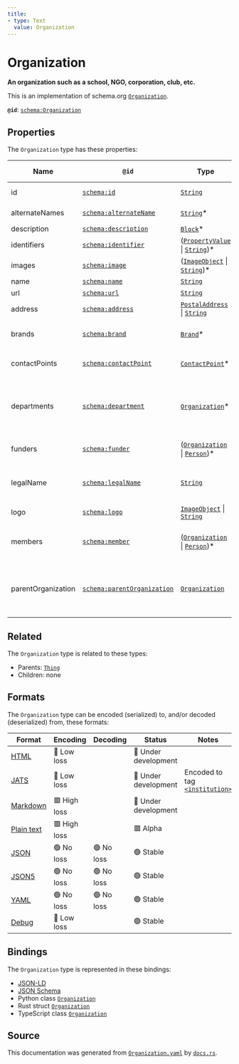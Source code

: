 ```yaml
---
title:
- type: Text
  value: Organization
---
```


# Organization

**An organization such as a school, NGO, corporation, club, etc.**

This is an implementation of schema.org [`Organization`](https://schema.org/Organization).


**`@id`**: [`schema:Organization`](https://schema.org/Organization)

## Properties

The `Organization` type has these properties:

| Name               | `@id`                                                                | Type                                                                                                                                                       | Description                                                                                                    | Inherited from                                                                  |
| ------------------ | -------------------------------------------------------------------- | ---------------------------------------------------------------------------------------------------------------------------------------------------------- | -------------------------------------------------------------------------------------------------------------- | ------------------------------------------------------------------------------- |
| id                 | [`schema:id`](https://schema.org/id)                                 | [`String`](https://stencila.dev/docs/reference/schema/data/string)                                                                                         | The identifier for this item                                                                                   | [`Entity`](https://stencila.dev/docs/reference/schema/other/entity)             |
| alternateNames     | [`schema:alternateName`](https://schema.org/alternateName)           | [`String`](https://stencila.dev/docs/reference/schema/data/string)*                                                                                        | Alternate names (aliases) for the item.                                                                        | [`Thing`](https://stencila.dev/docs/reference/schema/other/thing)               |
| description        | [`schema:description`](https://schema.org/description)               | [`Block`](https://stencila.dev/docs/reference/schema/prose/block)*                                                                                         | A description of the item.                                                                                     | [`Thing`](https://stencila.dev/docs/reference/schema/other/thing)               |
| identifiers        | [`schema:identifier`](https://schema.org/identifier)                 | ([`PropertyValue`](https://stencila.dev/docs/reference/schema/other/property-value) \| [`String`](https://stencila.dev/docs/reference/schema/data/string))* | Any kind of identifier for any kind of Thing.                                                                  | [`Thing`](https://stencila.dev/docs/reference/schema/other/thing)               |
| images             | [`schema:image`](https://schema.org/image)                           | ([`ImageObject`](https://stencila.dev/docs/reference/schema/works/image-object) \| [`String`](https://stencila.dev/docs/reference/schema/data/string))*    | Images of the item.                                                                                            | [`Thing`](https://stencila.dev/docs/reference/schema/other/thing)               |
| name               | [`schema:name`](https://schema.org/name)                             | [`String`](https://stencila.dev/docs/reference/schema/data/string)                                                                                         | The name of the item.                                                                                          | [`Thing`](https://stencila.dev/docs/reference/schema/other/thing)               |
| url                | [`schema:url`](https://schema.org/url)                               | [`String`](https://stencila.dev/docs/reference/schema/data/string)                                                                                         | The URL of the item.                                                                                           | [`Thing`](https://stencila.dev/docs/reference/schema/other/thing)               |
| address            | [`schema:address`](https://schema.org/address)                       | [`PostalAddress`](https://stencila.dev/docs/reference/schema/other/postal-address) \| [`String`](https://stencila.dev/docs/reference/schema/data/string)   | Postal address for the organization.                                                                           | [`Organization`](https://stencila.dev/docs/reference/schema/other/organization) |
| brands             | [`schema:brand`](https://schema.org/brand)                           | [`Brand`](https://stencila.dev/docs/reference/schema/other/brand)*                                                                                         | Brands that the organization is connected with.                                                                | [`Organization`](https://stencila.dev/docs/reference/schema/other/organization) |
| contactPoints      | [`schema:contactPoint`](https://schema.org/contactPoint)             | [`ContactPoint`](https://stencila.dev/docs/reference/schema/other/contact-point)*                                                                          | Correspondence/Contact points for the organization.                                                            | [`Organization`](https://stencila.dev/docs/reference/schema/other/organization) |
| departments        | [`schema:department`](https://schema.org/department)                 | [`Organization`](https://stencila.dev/docs/reference/schema/other/organization)*                                                                           | Departments within the organization. For example, Department of Computer Science, Research & Development etc.  | [`Organization`](https://stencila.dev/docs/reference/schema/other/organization) |
| funders            | [`schema:funder`](https://schema.org/funder)                         | ([`Organization`](https://stencila.dev/docs/reference/schema/other/organization) \| [`Person`](https://stencila.dev/docs/reference/schema/other/person))*  | Organization(s) or person(s) funding the organization.                                                         | [`Organization`](https://stencila.dev/docs/reference/schema/other/organization) |
| legalName          | [`schema:legalName`](https://schema.org/legalName)                   | [`String`](https://stencila.dev/docs/reference/schema/data/string)                                                                                         | The official name of the organization, e.g. the registered company name.                                       | [`Organization`](https://stencila.dev/docs/reference/schema/other/organization) |
| logo               | [`schema:logo`](https://schema.org/logo)                             | [`ImageObject`](https://stencila.dev/docs/reference/schema/works/image-object) \| [`String`](https://stencila.dev/docs/reference/schema/data/string)       | The logo of the organization.                                                                                  | [`Organization`](https://stencila.dev/docs/reference/schema/other/organization) |
| members            | [`schema:member`](https://schema.org/member)                         | ([`Organization`](https://stencila.dev/docs/reference/schema/other/organization) \| [`Person`](https://stencila.dev/docs/reference/schema/other/person))*  | Person(s) or organization(s) who are members of this organization.                                             | [`Organization`](https://stencila.dev/docs/reference/schema/other/organization) |
| parentOrganization | [`schema:parentOrganization`](https://schema.org/parentOrganization) | [`Organization`](https://stencila.dev/docs/reference/schema/other/organization)                                                                            | Entity that the Organization is a part of. For example, parentOrganization to a department is a university.    | [`Organization`](https://stencila.dev/docs/reference/schema/other/organization) |

## Related

The `Organization` type is related to these types:

- Parents: [`Thing`](https://stencila.dev/docs/reference/schema/other/thing)
- Children: none

## Formats

The `Organization` type can be encoded (serialized) to, and/or decoded (deserialized) from, these formats:

| Format                                                           | Encoding       | Decoding     | Status                 | Notes                                                                                                           |
| ---------------------------------------------------------------- | -------------- | ------------ | ---------------------- | --------------------------------------------------------------------------------------------------------------- |
| [HTML](https://stencila.dev/docs/reference/formats/{name})       | 🔷 Low loss     |              | 🚧 Under development    |                                                                                                                 |
| [JATS](https://stencila.dev/docs/reference/formats/{name})       | 🔷 Low loss     |              | 🚧 Under development    | Encoded to tag [`<institution>`](https://jats.nlm.nih.gov/articleauthoring/tag-library/1.3/element/institution) |
| [Markdown](https://stencila.dev/docs/reference/formats/{name})   | 🟥 High loss    |              | 🚧 Under development    |                                                                                                                 |
| [Plain text](https://stencila.dev/docs/reference/formats/{name}) | 🟥 High loss    |              | 🟥 Alpha                |                                                                                                                 |
| [JSON](https://stencila.dev/docs/reference/formats/{name})       | 🟢 No loss      | 🟢 No loss    | 🟢 Stable               |                                                                                                                 |
| [JSON5](https://stencila.dev/docs/reference/formats/{name})      | 🟢 No loss      | 🟢 No loss    | 🟢 Stable               |                                                                                                                 |
| [YAML](https://stencila.dev/docs/reference/formats/{name})       | 🟢 No loss      | 🟢 No loss    | 🟢 Stable               |                                                                                                                 |
| [Debug](https://stencila.dev/docs/reference/formats/{name})      | 🔷 Low loss     |              | 🟢 Stable               |                                                                                                                 |

## Bindings

The `Organization` type is represented in these bindings:

- [JSON-LD](https://stencila.dev/Organization.jsonld)
- [JSON Schema](https://stencila.dev/Organization.schema.json)
- Python class [`Organization`](https://github.com/stencila/stencila/blob/main/python/stencila/types/organization.py)
- Rust struct [`Organization`](https://github.com/stencila/stencila/blob/main/rust/schema/src/types/organization.rs)
- TypeScript class [`Organization`](https://github.com/stencila/stencila/blob/main/typescript/src/types/Organization.ts)

## Source

This documentation was generated from [`Organization.yaml`](https://github.com/stencila/stencila/blob/main/schema/Organization.yaml) by [`docs.rs`](https://github.com/stencila/stencila/blob/main/rust/schema-gen/src/docs.rs).
